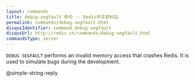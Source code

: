 ```yaml
---
layout: commands
title: debug-segfault 命令 -- Redis中文资料站
permalink: commands/debug-segfault.html
disqusIdentifier: command_debug-segfault
disqusUrl: http://redis.cn/commands/debug-segfault.html
commandsType: server
---
```


`DEBUG SEGFAULT` performs an invalid memory access that crashes Redis.
It is used to simulate bugs during the development.

@simple-string-reply
